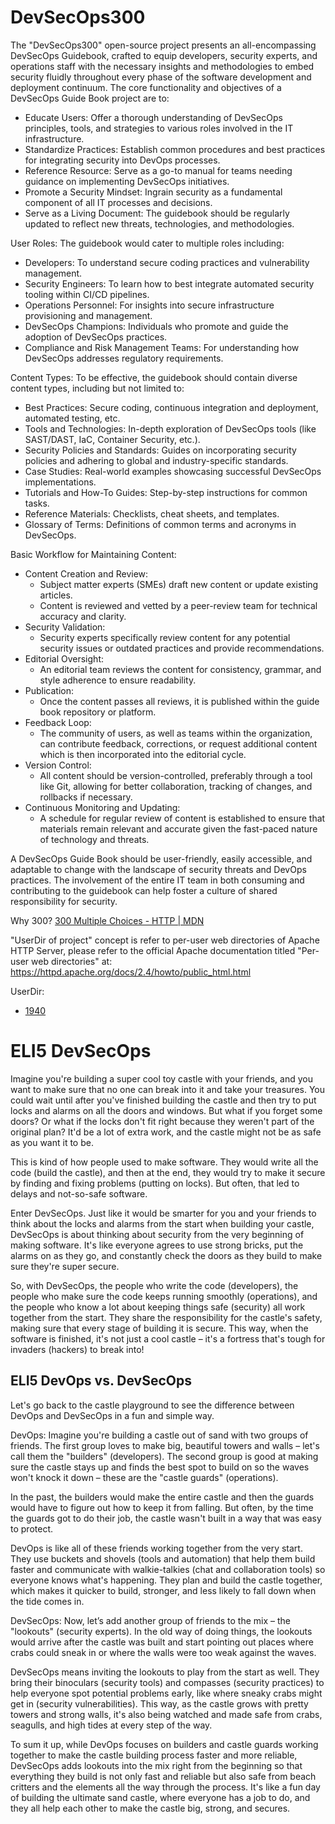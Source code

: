 # DevSecOps300

The "DevSecOps300" open-source project presents an all-encompassing DevSecOps Guidebook, crafted to equip developers, security experts, and operations staff with the necessary insights and methodologies to embed security fluidly throughout every phase of the software development and deployment continuum. The core functionality and objectives of a DevSecOps Guide Book project are to:

- Educate Users: Offer a thorough understanding of DevSecOps principles, tools, and strategies to various roles involved in the IT infrastructure.
- Standardize Practices: Establish common procedures and best practices for integrating security into DevOps processes.
- Reference Resource: Serve as a go-to manual for teams needing guidance on implementing DevSecOps initiatives.
- Promote a Security Mindset: Ingrain security as a fundamental component of all IT processes and decisions.
- Serve as a Living Document: The guidebook should be regularly updated to reflect new threats, technologies, and methodologies.

User Roles: The guidebook would cater to multiple roles including:

- Developers: To understand secure coding practices and vulnerability management.
- Security Engineers: To learn how to best integrate automated security tooling within CI/CD pipelines.
- Operations Personnel: For insights into secure infrastructure provisioning and management.
- DevSecOps Champions: Individuals who promote and guide the adoption of DevSecOps practices.
- Compliance and Risk Management Teams: For understanding how DevSecOps addresses regulatory requirements.

Content Types: To be effective, the guidebook should contain diverse content types, including but not limited to:

- Best Practices: Secure coding, continuous integration and deployment, automated testing, etc.
- Tools and Technologies: In-depth exploration of DevSecOps tools (like SAST/DAST, IaC, Container Security, etc.).
- Security Policies and Standards: Guides on incorporating security policies and adhering to global and industry-specific standards.
- Case Studies: Real-world examples showcasing successful DevSecOps implementations.
- Tutorials and How-To Guides: Step-by-step instructions for common tasks.
- Reference Materials: Checklists, cheat sheets, and templates.
- Glossary of Terms: Definitions of common terms and acronyms in DevSecOps.

Basic Workflow for Maintaining Content:

- Content Creation and Review:
  - Subject matter experts (SMEs) draft new content or update existing articles.
  - Content is reviewed and vetted by a peer-review team for technical accuracy and clarity.
- Security Validation:
  - Security experts specifically review content for any potential security issues or outdated practices and provide recommendations.
- Editorial Oversight:
  - An editorial team reviews the content for consistency, grammar, and style adherence to ensure readability.
- Publication:
  - Once the content passes all reviews, it is published within the guide book repository or platform.
- Feedback Loop:
  - The community of users, as well as teams within the organization, can contribute feedback, corrections, or request additional content which is then incorporated into the editorial cycle.
- Version Control:
  - All content should be version-controlled, preferably through a tool like Git, allowing for better collaboration, tracking of changes, and rollbacks if necessary.
- Continuous Monitoring and Updating:
  - A schedule for regular review of content is established to ensure that materials remain relevant and accurate given the fast-paced nature of technology and threats.

A DevSecOps Guide Book should be user-friendly, easily accessible, and adaptable to change with the landscape of security threats and DevOps practices. The involvement of the entire IT team in both consuming and contributing to the guidebook can help foster a culture of shared responsibility for security.

Why 300? [300 Multiple Choices - HTTP | MDN](https://developer.mozilla.org/en-US/docs/Web/HTTP/Status/300)

"UserDir of project" concept is refer to per-user web directories of Apache HTTP Server, please refer to the official Apache documentation titled "Per-user web directories" at: https://httpd.apache.org/docs/2.4/howto/public_html.html

UserDir:

- [1940](1940/README.md)

# ELI5 DevSecOps

Imagine you're building a super cool toy castle with your friends, and you want to make sure that no one can break into it and take your treasures. You could wait until after you've finished building the castle and then try to put locks and alarms on all the doors and windows. But what if you forget some doors? Or what if the locks don't fit right because they weren't part of the original plan? It'd be a lot of extra work, and the castle might not be as safe as you want it to be.

This is kind of how people used to make software. They would write all the code (build the castle), and then at the end, they would try to make it secure by finding and fixing problems (putting on locks). But often, that led to delays and not-so-safe software.

Enter DevSecOps. Just like it would be smarter for you and your friends to think about the locks and alarms from the start when building your castle, DevSecOps is about thinking about security from the very beginning of making software. It's like everyone agrees to use strong bricks, put the alarms on as they go, and constantly check the doors as they build to make sure they're super secure.

So, with DevSecOps, the people who write the code (developers), the people who make sure the code keeps running smoothly (operations), and the people who know a lot about keeping things safe (security) all work together from the start. They share the responsibility for the castle's safety, making sure that every stage of building it is secure. This way, when the software is finished, it's not just a cool castle – it's a fortress that's tough for invaders (hackers) to break into!

## ELI5 DevOps vs. DevSecOps

Let's go back to the castle playground to see the difference between DevOps and DevSecOps in a fun and simple way.

DevOps: Imagine you're building a castle out of sand with two groups of friends. The first group loves to make big, beautiful towers and walls – let's call them the "builders" (developers). The second group is good at making sure the castle stays up and finds the best spot to build on so the waves won't knock it down – these are the "castle guards" (operations).

In the past, the builders would make the entire castle and then the guards would have to figure out how to keep it from falling. But often, by the time the guards got to do their job, the castle wasn't built in a way that was easy to protect.

DevOps is like all of these friends working together from the very start. They use buckets and shovels (tools and automation) that help them build faster and communicate with walkie-talkies (chat and collaboration tools) so everyone knows what's happening. They plan and build the castle together, which makes it quicker to build, stronger, and less likely to fall down when the tide comes in.

DevSecOps: Now, let’s add another group of friends to the mix – the "lookouts" (security experts). In the old way of doing things, the lookouts would arrive after the castle was built and start pointing out places where crabs could sneak in or where the walls were too weak against the waves.

DevSecOps means inviting the lookouts to play from the start as well. They bring their binoculars (security tools) and compasses (security practices) to help everyone spot potential problems early, like where sneaky crabs might get in (security vulnerabilities). This way, as the castle grows with pretty towers and strong walls, it's also being watched and made safe from crabs, seagulls, and high tides at every step of the way.

To sum it up, while DevOps focuses on builders and castle guards working together to make the castle building process faster and more reliable, DevSecOps adds lookouts into the mix right from the beginning so that everything they build is not only fast and reliable but also safe from beach critters and the elements all the way through the process. It's like a fun day of building the ultimate sand castle, where everyone has a job to do, and they all help each other to make the castle big, strong, and secures.

